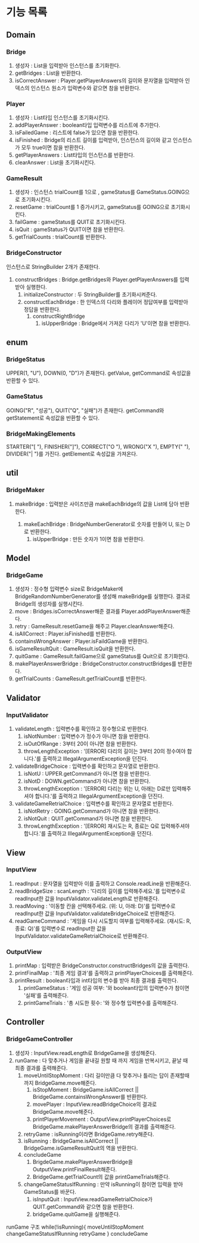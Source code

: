 # 기능 목록
## Domain
### Bridge
1. 생성자 : List<String>을 입력받아 인스턴스를 초기화한다. 
2. getBridges : List<String>을 반환한다.
3. isCorrectAnswer : Player.getPlayerAnswers의 길이와 문자열을 입력받아 인덱스의 인스턴스 원소가 입력변수와 같으면 참을 반환한다. 

### Player
1. 생성자 : List<boolean>타입 인스턴스를 초기화시킨다. 
2. addPlayerAnswer :  boolean타입 입력변수를 리스트에 추가한다. 
3. isFailedGame : 리스트에 false가 있으면 참을 반환한다. 
4. isFinished : Bridge의 리스트 길이를 입력받아, 인스턴스의 길이와 같고 인스턴스가 모두 true이면 참을 반환한다.
5. getPlayerAnswers : List<boolean>타입의 인스턴스를 반환한다.
6. clearAnswer : List<boolean>을 초기화시킨다. 
   

### GameResult
1. 생성자 : 인스턴스 trialCount를 1으로 , gameStatus를 GameStatus.GOING으로 초기화시킨다. 
2. resetGame : trialCount를 1 증가시키고, gameStatus를 GOING으로 초기화시킨다.
3. failGame : gameStatus를 QUIT로 초기화시킨다. 
4. isQuit : gameStatus가 QUIT이면 참을 반환한다. 
5. getTrialCounts : trialCount를 반환한다. 

### BridgeConstructor
인스턴스로 StringBuilder 2개가 존재한다. 
1. constructBridges : Bridge.getBridges와 Player.getPlayerAnswers를 입력받아 실행한다. 
   1. initializeConstructor : 두 StringBuilder를 초기화시켜준다. 
   2. constructEachBridge : 한 인덱스의 다리와 플레이어 정답여부를 입력받아 정답을 반환한다. 
      1. constructRightBridge
         1. isUpperBridge : Bridge에서 가져온 다리가 'U'이면 참을 반환한다.

## enum
### BridgeStatus
UPPER(1, "U"), DOWN(0, "D")가 존재한다. 
getValue, getCommand로 속성값을 반환할 수 있다. 

### GameStatus
GOING("R", "성공"), QUIT("Q", "실패")가 존재한다. 
getCommand와 getStatement로 속성값을 반환할 수 있다. 

### BridgeMakingElements
STARTER("[ "), FINISHER("]"), CORRECT("O "), WRONG("X "), EMPTY("  "), DIVIDER("| ")를 가진다. 
getElement로 속성값을 가져온다. 

## util
### BridgeMaker
1. makeBridge : 입력받은 사이즈만큼 makeEachBridge의 값을 List<String>에 담아 반환한다. 
   1. makeEachBridge : BridgeNumberGenerator로 숫자를 만들어 U, 또는 D로 반환한다. 
      1. isUpperBridge : 만든 숫자가 1이면 참을 반환한다.

## Model
### BridgeGame
1. 생성자 : 정수형 입력변수 size로 BridgeMaker에 BridgeRandomNumberGenerator를 생성해 makeBridge를 실행한다. 결과로 Bridge의 생성자를 실행시킨다. 
2. move : Bridges.isCorrectAnswer해준 결과를 Player.addPlayerAnswer해준다.
3. retry : GameResult.resetGame을 해주고 Player.clearAnswer해준다. 
4. isAllCorrect : Player.isFinished를 반환한다. 
5. containsWrongAnswer : Player.isFaildGame을 반환한다. 
6. isGameResultQuit : GameResult.isQuit을 반환한다. 
7. quitGame : GameResult.failGame으로 gameStatus를 Quit으로 초기화한다. 
8. makePlayerAnswerBridge : BridgeConstructor.constructBridges를 반환한다.
9. getTrialCounts : GameResult.getTrialCount를 반환한다. 

## Validator
### InputValidator
1. validateLength : 입력변수를 확인하고 정수형으로 반환한다. 
   1. isNotNumber : 입력변수가 정수가 아니면 참을 반환한다. 
   2. isOutOfRange : 3부터 20이 아니면 참을 반환한다. 
   3. throwLengthException : '[ERROR] 다리의 길이는 3부터 20의 정수여야 합니다.'를 출력하고 IllegalArgumentException을 던진다. 
2. validateBridgeChoice : 입력변수를 확인하고 문자열로 반환한다.
     1. isNotU : UPPER.getCommand가 아니면 참을 반환한다. 
    2. isNotD : DOWN.getCommand가 아니면 참을 반환한다. 
    3. throwLengthException : '[ERROR] 다리는 위는 U, 아래는 D로만 입력해주셔야 합니다.'를 출력하고 IllegalArgumentException을 던진다.
3. validateGameRetrialChoice : 입력변수를 확인하고 문자열로 반환한다.
     1. isNotRetry : GOING.getCommand가 아니면 참을 반환한다. 
    2. isNotQuit : QUIT.getCommand가 아니면 참을 반환한다. 
    3. throwLengthException : '[ERROR] 재시도는 R, 종료는 Q로 입력해주셔야 합니다.'를 출력하고 IllegalArgumentException을 던진다.


## View
### InputView
1. readInput : 문자열을 입력받아 이를 출력하고 Console.readLine을 반환해준다.
2. readBridgeSize :  scanLength : '다리의 길이를 입력해주세요.'를 입력변수로 readInput한 값을 InputValidator.validateLength로 반환해준다. 
3. readMoving : '이동할 칸을 선택해주세요. (위: U, 아래: D)'를 입력변수로 readInput한 값을 InputValidator.validateBridgeChoice로 반환해준다. 
4. readGameCommand : '게임을 다시 시도할지 여부를 입력해주세요. (재시도: R, 종료: Q)'를 입력변수로 readInput한 값을 InputValidator.validateGameRetrialChoice로 반환해준다. 

### OutputView
1. printMap : 입력받은 BridgeConstructor.constructBridges의 값을 출력한다. 
2. printFinalMap : '최종 게임 결과'를 출력하고 printPlayerChoices를 출력해준다. 
3. printResult : boolean타입과 int타입의 변수를 받아 최종 결과를 출력한다. 
   1. printGameStatus : '게임 성공 여부: '와 boolean타입의 입력변수가 참이면 '실패'를 출력해준다. 
   2. printGameTrials : '총 시도한 횟수: '와 정수형 입력변수를 출력해준다. 

## Controller
### BridgeGameController
1. 생성자 : InputView.readLength로 BridgeGame을 생성해준다. 
2. runGame : 다 맞추거나 게임을 끝내길 원할 때 까지 게임을 반복시키고, 끝날 때 최종 결과를 출력해준다. 
   1. moveUntilStopMoment : 다리 길이만큼 다 맞추거나 틀리는 답이 존재할때 까지 BridgeGame.move해준다. 
      1. isStopMoment : BridgeGame.isAllCorrect || BridgeGame.containsWrongAnswer를 반환한다. 
      2. movePlayer : InputView.readBridgeChoice의 결과로 BridgeGame.move해준다. 
      3. printPlayerMovement : OutputView.printPlayerChoices로 BridgeGame.makePlayerAnswerBridge의 결과를 출력해준다. 
   2. retryGame : isRunning이라면 BridgeGame.retry해준다. 
   3. isRunning : BridgeGame.isAllCorrect || BridgeGame.isGameResultQuit의 역을 반환한다. 
   4. concludeGame 
      1. BrigdeGame.makePlayerAnswerBridge을 OutputView.printFinalResult해준다. 
      2. BridgeGame.getTrialCount의 값을 printGameTrials해준다. 
   5. changeGameStatusIfRunning : 만약 isRunning이 참이면 입력을 받아 GameStatus를 바꾼다.  
      1. isInputQuit : InputView.readGameRetrialChoice가 QUIT.getCommand와 같으면 참을 반환한다. 
      2. bridgeGame.quitGame을 실행해준다. 

runGame 구조
while(!isRunning){
    moveUntilStopMoment
    changeGameStatusIfRunning
    retryGame
}
concludeGame